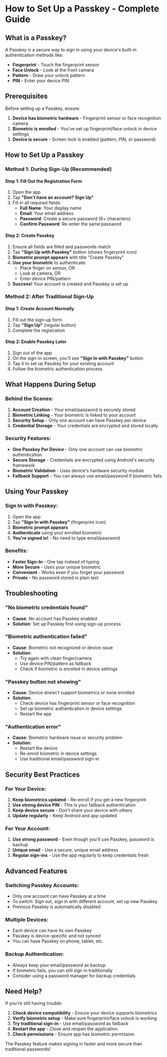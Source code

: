 # How to Set Up a Passkey - Complete Guide

## What is a Passkey?
A Passkey is a secure way to sign in using your device's built-in authentication methods like:
- **Fingerprint** - Touch the fingerprint sensor
- **Face Unlock** - Look at the front camera
- **Pattern** - Draw your unlock pattern
- **PIN** - Enter your device PIN

## Prerequisites
Before setting up a Passkey, ensure:
1. **Device has biometric hardware** - Fingerprint sensor or face recognition camera
2. **Biometric is enrolled** - You've set up fingerprint/face unlock in device settings
3. **Device is secure** - Screen lock is enabled (pattern, PIN, or password)

## How to Set Up a Passkey

### Method 1: During Sign-Up (Recommended)

#### Step 1: Fill Out the Registration Form
1. Open the app
2. Tap **"Don't have an account? Sign Up"**
3. Fill in all required fields:
   - **Full Name**: Your display name
   - **Email**: Your email address
   - **Password**: Create a secure password (6+ characters)
   - **Confirm Password**: Re-enter the same password

#### Step 2: Create Passkey
1. Ensure all fields are filled and passwords match
2. Tap **"Sign Up with Passkey"** button (shows fingerprint icon)
3. **Biometric prompt appears** with title "Create Passkey"
4. **Use your biometric** to authenticate:
   - Place finger on sensor, OR
   - Look at camera, OR
   - Enter device PIN/pattern
5. **Success!** Your account is created and Passkey is set up

### Method 2: After Traditional Sign-Up

#### Step 1: Create Account Normally
1. Fill out the sign-up form
2. Tap **"Sign Up"** (regular button)
3. Complete the registration

#### Step 2: Enable Passkey Later
1. Sign out of the app
2. On the sign-in screen, you'll see **"Sign In with Passkey"** button
3. Tap it to set up Passkey for your existing account
4. Follow the biometric authentication process

## What Happens During Setup

### Behind the Scenes:
1. **Account Creation** - Your email/password is securely stored
2. **Biometric Linking** - Your biometric is linked to your account
3. **Security Setup** - Only one account can have Passkey per device
4. **Credential Storage** - Your credentials are encrypted and stored locally

### Security Features:
- **One Passkey Per Device** - Only one account can use biometric authentication
- **Secure Storage** - Credentials are encrypted using Android's security framework
- **Biometric Validation** - Uses device's hardware security module
- **Fallback Support** - You can always use email/password if biometric fails

## Using Your Passkey

### Sign In with Passkey:
1. Open the app
2. Tap **"Sign In with Passkey"** (fingerprint icon)
3. **Biometric prompt appears**
4. **Authenticate** using your enrolled biometric
5. **You're signed in!** - No need to type email/password

### Benefits:
- **Faster Sign-In** - One tap instead of typing
- **More Secure** - Uses your unique biometric
- **Convenient** - Works even if you forget your password
- **Private** - No password stored in plain text

## Troubleshooting

### "No biometric credentials found"
- **Cause**: No account has Passkey enabled
- **Solution**: Set up Passkey first using sign-up process

### "Biometric authentication failed"
- **Cause**: Biometric not recognized or device issue
- **Solution**: 
  - Try again with clean finger/camera
  - Use device PIN/pattern as fallback
  - Check if biometric is enrolled in device settings

### "Passkey button not showing"
- **Cause**: Device doesn't support biometrics or none enrolled
- **Solution**:
  - Check device has fingerprint sensor or face recognition
  - Set up biometric authentication in device settings
  - Restart the app

### "Authentication error"
- **Cause**: Biometric hardware issue or security problem
- **Solution**:
  - Restart the device
  - Re-enroll biometric in device settings
  - Use traditional email/password sign-in

## Security Best Practices

### For Your Device:
1. **Keep biometrics updated** - Re-enroll if you get a new fingerprint
2. **Use strong device PIN** - This is your fallback authentication
3. **Keep device secure** - Don't share your device with others
4. **Update regularly** - Keep Android and app updated

### For Your Account:
1. **Use strong password** - Even though you'll use Passkey, password is backup
2. **Unique email** - Use a secure, unique email address
3. **Regular sign-ins** - Use the app regularly to keep credentials fresh

## Advanced Features

### Switching Passkey Accounts:
- Only one account can have Passkey at a time
- To switch: Sign out, sign in with different account, set up new Passkey
- Previous Passkey is automatically disabled

### Multiple Devices:
- Each device can have its own Passkey
- Passkey is device-specific and not synced
- You can have Passkey on phone, tablet, etc.

### Backup Authentication:
- Always keep your email/password as backup
- If biometric fails, you can still sign in traditionally
- Consider using a password manager for backup credentials

## Need Help?

If you're still having trouble:
1. **Check device compatibility** - Ensure your device supports biometrics
2. **Verify biometric setup** - Make sure fingerprint/face unlock is working
3. **Try traditional sign-in** - Use email/password as fallback
4. **Restart the app** - Close and reopen the application
5. **Check permissions** - Ensure app has biometric permission

The Passkey feature makes signing in faster and more secure than traditional passwords!
